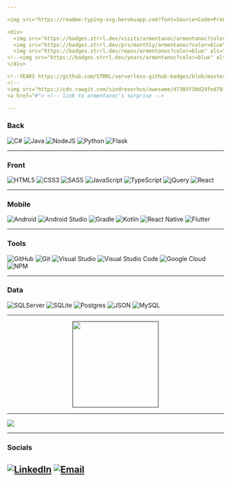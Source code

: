 ```yaml
---

<img src="https://readme-typing-svg.herokuapp.com?font=Source+Code+Pro&weight=600&pause=1000&color=3181F7&vCenter=true&width=435&lines=Hi%2C+I'm+Carolina+Armentano!" alt="Typing SVG"/>

<div>
  <img src="https://badges.strrl.dev/visits/armentanoc/armentanoc?color=blue" alt="Visits">
  <img src="https://badges.strrl.dev/prs/monthly/armentanoc?color=blue" alt="PRsThisMonth">
  <img src="https://badges.strrl.dev/repos/armentanoc?color=blue" alt="Repos">
<!--<img src="https://badges.strrl.dev/years/armentanoc?color=blue" alt="Years">-->
</div>

<!--YEARS https://github.com/STRRL/serverless-github-badges/blob/master/README.md?plain=1-->
<!--
<img src="https://cdn.rawgit.com/sindresorhus/awesome/d7305f38d29fed78fa85652e3a63e154dd8e8829/media/badge.svg" alt="Awesome Badge"/>
<a href="#"> <!-- link to armentanoc's surprise --> 

---
```


<h3>Back</h3>

![C#](https://img.shields.io/badge/.NETCore-100000?style=flat&logo=csharp&logoColor=white&labelColor=6d287e&color=6d287e)
![Java](https://img.shields.io/badge/Java-ED8B00?style=modern&logo=openjdk&logoColor=white)
![NodeJS](https://img.shields.io/badge/Node.js-6DA55F?style=modern&logo=Node.js&logoColor=white)
![Python](https://img.shields.io/badge/Python-3670A0?style=modern&logo=Python&logoColor=ffdd54)
![Flask](https://img.shields.io/badge/Flask-%23000.svg?style=modern&logo=Flask&logoColor=white)

---

<h3>Front</h3>

![HTML5](https://img.shields.io/badge/HTML5-%23E34F26.svg?style=modern&logo=HTML5&logoColor=white)
![CSS3](https://img.shields.io/badge/CSS3-%231572B6.svg?style=modern&logo=CSS3&logoColor=white)
![SASS](https://img.shields.io/badge/SASS-hotpink.svg?style=modern&logo=SASS&logoColor=white)
![JavaScript](https://img.shields.io/badge/JavaScript-%23323330.svg?style=modern&logo=JavaScript&logoColor=%23F7DF1E)
![TypeScript](https://img.shields.io/badge/TypeScript-%23007ACC.svg?style=modern&logo=TypeScript&logoColor=white)
![jQuery](https://img.shields.io/badge/JQuery-%230769AD.svg?style=modern&logo=JQuery&logoColor=white)
![React](https://img.shields.io/badge/React-%2320232a.svg?style=modern&logo=React&logoColor=%2361DAFB)

---

<h3>Mobile</h3>

![Android](https://img.shields.io/badge/Android-100000?style=modern&logo=Android&logoColor=white&labelColor=4caf50&color=4caf50)
![Android Studio](https://img.shields.io/badge/Android_Studio-100000?style=modern&logo=Android%20Studio&logoColor=white&labelColor=478af4&color=478af4)
![Gradle](https://img.shields.io/badge/Gradle-100000?style=modern&logo=Gradle&logoColor=white&labelColor=3bb8be&color=3bb8be)
![Kotlin](https://img.shields.io/badge/Kotlin-%230095D5.svg?style=modern&logo=kotlin&logoColor=white)
![React Native](https://img.shields.io/badge/React_Native-100000?style=flat&logo=React&logoColor=61dafb&labelColor=282c34&color=282c34)
![Flutter](https://img.shields.io/badge/Flutter-100000?style=flat&logo=Flutter&logoColor=5AC2F0&labelColor=1C2837&color=1C2837)


---

<h3>Tools</h3>

![GitHub](https://img.shields.io/badge/GitHub-%23121011.svg?style=modern&logo=github&logoColor=white)
![Git](https://img.shields.io/badge/Git-fc6d26?style=modern&logo=git&logoColor=white)
![Visual Studio](https://img.shields.io/badge/Visual_Studio-100000?style=flat&logo=Visual%20Studio&logoColor=white&labelColor=B881EE&color=B881EE)
![Visual Studio Code](https://img.shields.io/badge/Visual%20Studio%20Code-0078d4.svg?style=modern&logo=VisualStudioCode&logoColor=white)
![Google Cloud](https://img.shields.io/badge/Google%20Cloud-%234285F4.svg?style=modern&logo=google-cloud&logoColor=white)
![NPM](https://img.shields.io/badge/NPM-%23000000.svg?style=modern&logo=npm&logoColor=white)

---

<h3>Data</h3>

![SQLServer](https://img.shields.io/badge/SQLServer-100000?style=flat&logo=Microsoft%20SQL%20Server&logoColor=white&labelColor=a3141a&color=a3141a)
![SQLite](https://img.shields.io/badge/SQLite-100000?style=flat&logo=SQLite&logoColor=white&labelColor=59adde&color=59adde)
![Postgres](https://img.shields.io/badge/Postgres-%23316192.svg?style=modern&logo=postgresql&logoColor=white)
![JSON](https://img.shields.io/badge/JSON-100000?style=modern&logo=JSON&logoColor=white&labelColor=161616&color=161616)
![MySQL](https://img.shields.io/badge/MySql-%2300f.svg?style=modern&logo=mysql&logoColor=white)

---

<div align="center">
<a href="">
  <img height=200 align="center" src="https://github-readme-stats.vercel.app/api/top-langs?username=armentanoc&layout=compact&langs_count=8&card_width=1000&theme=dark"/>
  <!--<table>
    <tr>
        <td><img width="500px" align="left" src="https://github-readme-stats.vercel.app/api/top-langs/?username=armentanoc&hide=html&layout=compact&theme=dark"/></td>
        <td><img width="495px" align="left" src="https://github-readme-stats.vercel.app/api?username=armentanoc&theme=dark"/></td>
    </tr>   
</table>->-->
</a>
</div>

<!--[![Ashutosh's github activity graph](https://github-readme-activity-graph.vercel.app/graph?username=armentanoc&bg_color=000000&color=3181f7&line=3181f7&point=403d3d&area=true&hide_border=true)](https://github.com/ashutosh00710/github-readme-activity-graph)-->

---

<img align="center" src="https://github-readme-streak-stats.herokuapp.com?user=armentanoc&theme=tokyonight-duo&date_format=M%20j%5B%2C%20Y%5D&mode=weekly&card_width=1000">

---

<h3>Socials</h3>

[![LinkedIn](https://img.shields.io/badge/LinkedIn-%230077B5.svg?style=modern?logo=linkedin&logoColor=white)](https://www.linkedin.com/in/armentanocarolina/)
[![Email](https://img.shields.io/badge/Email-E15D44.svg?style=modern?logo=gmail&logoColor=white)](mailto:armentanocarolina@gmail.com?subject=[GitHub]%20Let's%20talk!)
---
